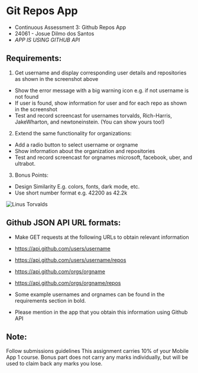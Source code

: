 # Git Repos App
- Continuous Assessment 3: Github Repos App
- 24061 - Josue Dilmo dos Santos
- *APP IS USING GITHUB API*

## Requirements:
1. Get username and display corresponding user details and repositories as shown in the screenshot above
- Show the error message with a big warning icon e.g. if not username is not found
- If user is found, show information for user and for each repo as shown in the screenshot
- Test and record screencast for usernames torvalds, Rich-Harris, JakeWharton, and newtoneinstein. (You can show yours too!)

2. Extend the same functionality for organizations:
- Add a radio button to select username or orgname
- Show information about the organization and repositories
- Test and record screencast for orgnames microsoft, facebook, uber, and ultrabot.

3. Bonus Points:
- Design Similarity E.g. colors, fonts, dark mode, etc.
- Use short number format e.g. 42200 as 42.2k


![Linus Torvalds](https://i.ibb.co/r4KLxZ6/image-3.png)


## Github JSON API URL formats:
- Make GET requests at the following URLs to obtain relevant information

- https://api.github.com/users/username
- https://api.github.com/users/username/repos
- https://api.github.com/orgs/orgname
- https://api.github.com/orgs/orgname/repos
- Some example usernames and orgnames can be found in the requirements section in bold.
- Please mention in the app that you obtain this information using Github API

## Note:
Follow submissions guidelines
This assignment carries 10% of your Mobile App 1 course.
Bonus part does not carry any marks individually, but will be used to claim back any marks you lose.
